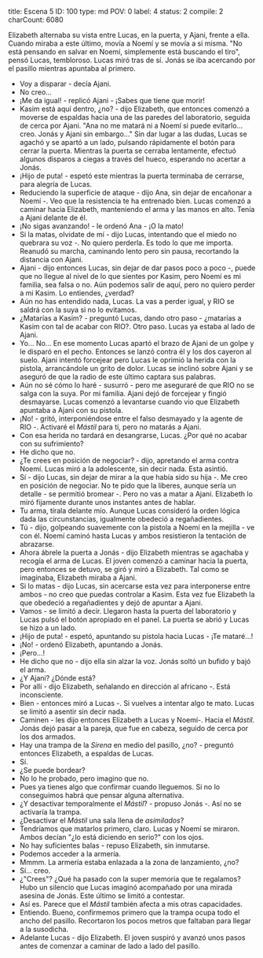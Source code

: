title:          Escena 5
ID:             100
type:           md
POV:            0
label:          4
status:         2
compile:        2
charCount:      6080


Elizabeth alternaba su vista entre Lucas, en la puerta, y Ajani, frente a ella. Cuando miraba a este último, movía a Noemí y se movía a si misma.
"No está pensando en salvar en Noemí, simplemente está buscando el tiro", pensó Lucas, tembloroso.
Lucas miró tras de sí. Jonás se iba acercando por el pasillo mientras apuntaba al primero.
- Voy a disparar - decía Ajani.
- No creo...
- ¡Me da igual! - replicó Ajani - ¡Sabes que tiene que morir!
- Kasim está aquí dentro, ¿no? - dijo Elizabeth, que entonces comenzó a moverse de espaldas hacia una de las paredes del laboratorio, seguida de cerca por Ajani.
"Ana no me matará ni a Noemí si puede evitarlo... creo. Jonás y Ajani sin embargo..."
Sin dar lugar a las dudas, Lucas se agachó y se apartó a un lado, pulsando rápidamente el botón para cerrar la puerta. Mientras la puerta se cerraba lentamente, efectuó algunos disparos a ciegas a través del hueco, esperando no acertar a Jonás.
- ¡Hijo de puta! - espetó este mientras la puerta terminaba de cerrarse, para alegría de Lucas.
- Reduciendo la superficie de ataque - dijo Ana, sin dejar de encañonar a Noemí -. Veo que la resistencia te ha entrenado bien.
Lucas comenzó a caminar hacia Elizabeth, manteniendo el arma y las manos en alto. Tenía a Ajani delante de él.
- ¡No sigas avanzando! - le ordenó Ana - ¡O la mato!
- Si la matas, olvidate de mí - dijo Lucas, intentando que el miedo no quebrara su voz -. No quiero perderla. Es todo lo que me importa.
Reanudó su marcha, caminando lento pero sin pausa, recortando la distancia con Ajani.
- Ajani - dijo entonces Lucas, sin dejar de dar pasos poco a poco -, puede que no llegue al nivel de lo que sientes por Kasim, pero Noemí es mi familia, sea falsa o no. Aún podemos salir de aquí, pero no quiero perder a mi Kasim. Lo entiendes, ¿verdad?
- Aún no has entendido nada, Lucas. La vas a perder igual, y RIO se saldrá con la suya si no lo evitamos.
- ¿Matarías a Kasim? - preguntó Lucas, dando otro paso - ¿matarías a Kasim con tal de acabar con RIO?.
Otro paso. Lucas ya estaba al lado de Ajani.
- Yo... No...
En ese momento Lucas apartó el brazo de Ajani de un golpe y le disparó en el pecho. Entonces se lanzó contra él y los dos cayeron al suelo.
Ajani intentó forcejear pero Lucas le oprimió la herida con la pistola, arrancándole un grito de dolor.
Lucas se inclinó sobre Ajani y se aseguró de que la radio de este último captara sus palabras.
- Aún no sé cómo lo haré - susurró - pero me aseguraré de que RIO no se salga con la suya. Por mi familia.
Ajani dejó de forcejear y fingió desmayarse.
Lucas comenzó a levantarse cuando vio que Elizabeth apuntaba a Ajani con su pistola.
- ¡No! - gritó, interponiéndose entre el falso desmayado y la agente de RIO -. Activaré el *Mástil* para ti, pero no matarás a Ajani.
- Con esa herida no tardará en desangrarse, Lucas. ¿Por qué no acabar con su sufrimiento?
- He dicho que no.
- ¿Te crees en posición de negociar? - dijo, apretando el arma contra Noemí.
Lucas miró a la adolescente, sin decir nada. Esta asintió.
- Sí - dijo Lucas, sin dejar de mirar a la que había sido su hija -. Me creo en posición de negociar. No te pido que la liberes, aunque sería un detalle - se permitió bromear -. Pero no vas a matar a Ajani.
Elizabeth lo miró fijamente durante unos instantes antes de hablar.
- Tu arma, tírala delante mío.
Aunque Lucas consideró la orden lógica dada las circunstancias, igualmente obedeció a regañadientes.
- Tú - dijo, golpeando suavemente con la pistola a Noemí en la mejilla - ve con él.
Noemí caminó hasta Lucas y ambos resistieron la tentación de abrazarse.
- Ahora ábrele la puerta a Jonás - dijo Elizabeth mientras se agachaba y recogía el arma de Lucas.
El joven comenzó a caminar hacia la puerta, pero entonces se detuvo, se giró y miró a Elizabeth. Tal como se imaginaba, Elizabeth miraba a Ajani.
- Si lo matas - dijo Lucas, sin acercarse esta vez para interponerse entre ambos - no creo que puedas controlar a Kasim.
Esta vez fue Elizabeth la que obedeció a regañadientes y dejó de apuntar a Ajani.
- Vamos - se limitó a decir.
Llegaron hasta la puerta del laboratorio y Lucas pulsó el botón apropiado en el panel.
La puerta se abrió y Lucas se hizo a un lado.
- ¡Hijo de puta! - espetó, apuntando su pistola hacia Lucas - ¡Te mataré...!
- ¡No! - ordenó Elizabeth, apuntando a Jonás.
- ¡Pero...!
- He dicho que no - dijo ella sin alzar la voz.
Jonás soltó un bufido y bajó el arma.
- ¿Y Ajani? ¿Dónde está?
- Por allí - dijo Elizabeth, señalando en dirección al africano -. Está inconsciente.
- Bien - entonces miró a Lucas -. Si vuelves a intentar algo te mato.
Lucas se limitó a asentir sin decir nada.
- Caminen - les dijo entonces Elizabeth a Lucas y Noemí-. Hacia el *Mástil*.
Jonás dejó pasar a la pareja, que fue en cabeza, seguido de cerca por los dos armados.
- Hay una trampa de la *Sirena* en medio del pasillo, ¿no? - preguntó entonces Elizabeth, a espaldas de Lucas.
- Sí.
- ¿Se puede bordear?
- No lo he probado, pero imagino que no.
- Pues ya tienes algo que confirmar cuando lleguemos. Si no lo conseguimos habrá que pensar alguna alternativa.
- ¿Y desactivar temporalmente el *Mástil*? - propuso Jonás -. Así no se activaría la trampa.
- ¿Desactivar el *Mástil* una sala llena de *asimilados*?
- Tendríamos que matarlos primero, claro.
Lucas y Noemí se miraron. Ambos decían "¿lo está diciendo en serio?" con los ojos.
- No hay suficientes balas - repuso Elizabeth, sin inmutarse.
- Podemos acceder a la armería.
- Mmmm. La armería estaba enlazada a la zona de lanzamiento, ¿no?
- Sí... creo.
- ¿"Crees"? ¿Qué ha pasado con la super memoria que te regalamos?
Hubo un silencio que Lucas imaginó acompañado por una mirada asesina de Jonás.
Este último se limitó a contestar.
- Así es. Parece que el *Mástil* también afecta a mis otras capacidades.
- Entiendo. Bueno, confirmemos primero que la trampa ocupa todo el ancho del pasillo.
Recortaron los pocos metros que faltaban para llegar a la susodicha.
- Adelante Lucas - dijo Elizabeth.
El joven suspiró y avanzó unos pasos antes de comenzar a caminar de lado a lado del pasillo.